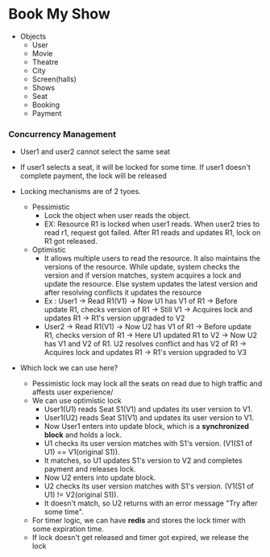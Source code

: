 # Book My Show

- Objects
    - User
    - Movie
    - Theatre
    - City
    - Screen(halls)
    - Shows
    - Seat
    - Booking
    - Payment

### Concurrency Management
- User1 and user2 cannot select the same seat
- If user1 selects a seat, it will be locked for some time. If user1 doesn't complete payment, the lock will be released

- Locking mechanisms are of 2 tyoes.
  - Pessimistic
    - Lock the object when user reads the object. 
    - EX: Resource R1 is locked when user1 reads. When user2 tries to read r1, request got failed. After R1 reads and updates R1, lock on R1 got released.
  - Optimistic
    - It allows multiple users to read the resource. It also maintains the versions of the resource. While update, system checks the version and if version matches, system acquires a lock and update the resource. Else system updates the latest version and after resolving conflicts it updates the resource
    - Ex : User1 -> Read R1(V1) -> Now U1 has V1 of R1 -> Before update R1, checks version of R1 -> Still V1 -> Acquires lock and updates R1 -> R1's version upgraded to V2
    - User2 -> Read R1(V1) ->  Now U2 has V1 of R1 -> Before update R1, checks version of R1 -> Here U1 updated R1 to V2 -> Now U2 has V1 and V2 of R1. U2 resolves conflict and has V2 of R1 -> Acquires lock and updates R1 -> R1's version upgraded to V3
- Which lock we can use here?
  - Pessimistic lock may lock all the seats on read due to high traffic and affests user experience/
  - We can use optimistic lock
    - User1(U1) reads Seat S1(V1) and updates its user version to V1.
    - User1(U2) reads Seat S1(V1) and updates its user version to V1.
    - Now User1 enters into update block, which is a **synchronized block** and holds a lock. 
    - U1 checks its user version matches with S1's version. (V1(S1 of U1) == V1(original S1)). 
    - It matches, so U1 updates S1's version to V2 and completes payment and releases lock.
    - Now U2 enters into update block.
    - U2 checks its user version matches with S1's version. (V1(S1 of U1) != V2(original S1)).
    - It doesn't match, so U2 returns with an error message "Try after some time".
  - For timer logic, we can have **redis** and stores the lock timer with some expiration time. 
  - If lock doesn't get released and timer got expired, we release the lock